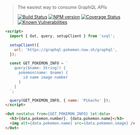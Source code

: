 > The easiest way to consume GraphQL APIs
>
> [![Build Status](https://api.travis-ci.org/pateketrueke/svql.svg?branch=master)](https://travis-ci.org/pateketrueke/svql)
> [![NPM version](https://badge.fury.io/js/svql.svg)](http://badge.fury.io/js/svql)
> [![Coverage Status](https://codecov.io/github/pateketrueke/svql/coverage.svg?branch=master)](https://codecov.io/github/pateketrueke/svql)
> [![Known Vulnerabilities](https://snyk.io/test/npm/svql/badge.svg)](https://snyk.io/test/npm/svql)

```html
<script>
  import { Out, query, setupClient } from 'svql';

  setupClient({
    url: 'https://graphql-pokemon.now.sh/graphql',
  });

  const GET_POKEMON_INFO = `
    query($name: String!) {
      pokemon(name: $name) {
        id name image number
      }
    }
  `;

  query(GET_POKEMON_INFO, { name: 'Pikachu' });
</script>

<Out nostatus from={GET_POKEMON_INFO} let:data>
  <h3>{data.pokemon.number}. {data.pokemon.name}</h3>
  <img alt={data.pokemon.name} src={data.pokemon.image} />
</Out>
```
